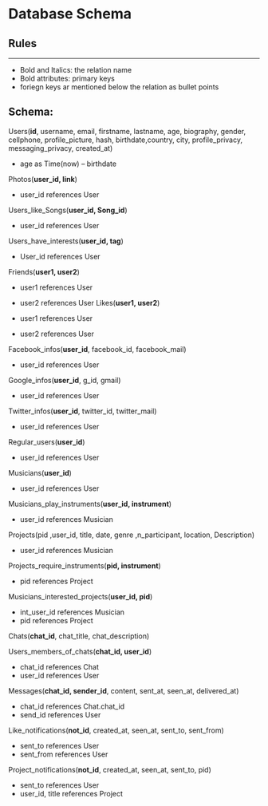 #  Database Schema
## Rules
----------------------
- Bold and Italics: the relation name
- Bold attributes: primary keys
- foriegn keys ar mentioned below the relation as bullet points
## Schema:

Users(**id**, username, email, firstname, lastname, age, biography, gender, cellphone, profile_picture, hash, birthdate,country, city, profile_privacy, messaging_privacy, created_at)

- age as Time(now) – birthdate

Photos(**user_id, link**)
- user_id references User

Users_like_Songs(**user_id, Song_id**)

- user_id references User

Users_have_interests(**user_id, tag**)

- User_id references User

Friends(**user1, user2**)

- user1 references User
- user2 references User
Likes(**user1, user2**)

- user1 references User
- user2 references User

Facebook_infos(**user_id**, facebook_id, facebook_mail)

- user_id references User

Google_infos(**user_id**, g_id, gmail)

- user_id references User

Twitter_infos(**user_id**, twitter_id, twitter_mail)

- user_id references User


Regular_users(**user_id**)

- user_id references User

Musicians(**user_id**)

- user_id references User



Musicians_play_instruments(**user_id, instrument**)

- user_id references Musician

Projects(pid ,user_id, title, date, genre ,n_participant, location, Description)

- user_id references Musician

Projects_require_instruments(**pid, instrument**)

- pid references Project


Musicians_interested_projects(**user_id, pid**)

- int_user_id references Musician
- pid references Project

Chats(**chat_id**, chat_title, chat_description)

Users_members_of_chats(**chat_id, user_id**)

- chat_id references Chat
- user_id references User

Messages(**chat_id, sender_id**, content, sent_at, seen_at, delivered_at)

- chat_id references Chat.chat_id
- send_id references User

Like_notifications(**not_id**, created_at, seen_at, sent_to, sent_from)

- sent_to references User
- sent_from references User

Project_notifications(**not_id**, created_at, seen_at, sent_to, pid)
- sent_to references User
- user_id, title references Project
 